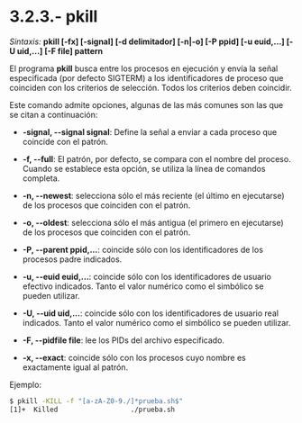 # 3.2.3.- pkill

*Sintaxis:* **pkill [-fx] [-signal] [-d delimitador] [-n|-o] [-P ppid] [-u euid,...] [-U uid,...] [-F file] pattern**

El programa **pkill** busca entre los procesos en ejecución y envía la señal especificada (por defecto SIGTERM) a los identificadores de proceso que coinciden con los criterios de selección. Todos los criterios deben coincidir.

Este comando admite opciones, algunas de las más comunes son las que se citan a continuación:

 * **-signal, --signal signal**: Define la señal a enviar a cada proceso que coincide con el patrón.

 * **-f, --full**: El patrón, por defecto, se compara con el nombre del proceso. Cuando se establece esta opción, se utiliza la línea de comandos completa.

 * **-n, --newest**: selecciona sólo el más reciente (el último en ejecutarse) de los procesos que coinciden con el patrón.
 
 * **-o, --oldest**: selecciona sólo el más antigua (el primero en ejecutarse) de los procesos que coinciden con el patrón.

 * **-P, --parent ppid,...**: coincide sólo con los identificadores de los procesos padre indicados.

 * **-u, --euid euid,...**: coincide sólo con los identificadores de usuario efectivo indicados. Tanto el valor numérico como el simbólico se pueden utilizar.

 * **-U, --uid uid,...**: coincide sólo con los identificadores de usuario real indicados. Tanto el valor numérico como el simbólico se pueden utilizar.

 * **-F, --pidfile file**: lee los PIDs del archivo especificado.

 * **-x, --exact**: coincide sólo con los procesos cuyo nombre es exactamente igual al patrón.

Ejemplo:

```bash
$ pkill -KILL -f "[a-zA-Z0-9./]*prueba.sh$"
[1]+  Killed                  ./prueba.sh
```





    

